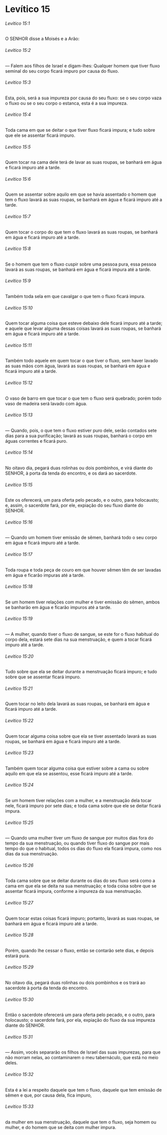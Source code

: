 # Levítico 15

###### Levítico 15:1

O SENHOR disse a Moisés e a Arão:

###### Levítico 15:2

— Falem aos filhos de Israel e digam-lhes: Qualquer homem que tiver fluxo seminal do seu corpo ficará impuro por causa do fluxo.

###### Levítico 15:3

Esta, pois, será a sua impureza por causa do seu fluxo: se o seu corpo vaza o fluxo ou se o seu corpo o estanca, esta é a sua impureza.

###### Levítico 15:4

Toda cama em que se deitar o que tiver fluxo ficará impura; e tudo sobre que ele se assentar ficará impuro.

###### Levítico 15:5

Quem tocar na cama dele terá de lavar as suas roupas, se banhará em água e ficará impuro até a tarde.

###### Levítico 15:6

Quem se assentar sobre aquilo em que se havia assentado o homem que tem o fluxo lavará as suas roupas, se banhará em água e ficará impuro até a tarde.

###### Levítico 15:7

Quem tocar o corpo do que tem o fluxo lavará as suas roupas, se banhará em água e ficará impuro até a tarde.

###### Levítico 15:8

Se o homem que tem o fluxo cuspir sobre uma pessoa pura, essa pessoa lavará as suas roupas, se banhará em água e ficará impura até a tarde.

###### Levítico 15:9

Também toda sela em que cavalgar o que tem o fluxo ficará impura.

###### Levítico 15:10

Quem tocar alguma coisa que esteve debaixo dele ficará impuro até a tarde; e aquele que levar alguma dessas coisas lavará as suas roupas, se banhará em água e ficará impuro até a tarde.

###### Levítico 15:11

Também todo aquele em quem tocar o que tiver o fluxo, sem haver lavado as suas mãos com água, lavará as suas roupas, se banhará em água e ficará impuro até a tarde.

###### Levítico 15:12

O vaso de barro em que tocar o que tem o fluxo será quebrado; porém todo vaso de madeira será lavado com água.

###### Levítico 15:13

— Quando, pois, o que tem o fluxo estiver puro dele, serão contados sete dias para a sua purificação; lavará as suas roupas, banhará o corpo em águas correntes e ficará puro.

###### Levítico 15:14

No oitavo dia, pegará duas rolinhas ou dois pombinhos, e virá diante do SENHOR, à porta da tenda do encontro, e os dará ao sacerdote.

###### Levítico 15:15

Este os oferecerá, um para oferta pelo pecado, e o outro, para holocausto; e, assim, o sacerdote fará, por ele, expiação do seu fluxo diante do SENHOR.

###### Levítico 15:16

— Quando um homem tiver emissão de sêmen, banhará todo o seu corpo em água e ficará impuro até a tarde.

###### Levítico 15:17

Toda roupa e toda peça de couro em que houver sêmen têm de ser lavadas em água e ficarão impuras até a tarde.

###### Levítico 15:18

Se um homem tiver relações com mulher e tiver emissão do sêmen, ambos se banharão em água e ficarão impuros até a tarde.

###### Levítico 15:19

— A mulher, quando tiver o fluxo de sangue, se este for o fluxo habitual do corpo dela, estará sete dias na sua menstruação, e quem a tocar ficará impuro até a tarde.

###### Levítico 15:20

Tudo sobre que ela se deitar durante a menstruação ficará impuro; e tudo sobre que se assentar ficará impuro.

###### Levítico 15:21

Quem tocar no leito dela lavará as suas roupas, se banhará em água e ficará impuro até a tarde.

###### Levítico 15:22

Quem tocar alguma coisa sobre que ela se tiver assentado lavará as suas roupas, se banhará em água e ficará impuro até a tarde.

###### Levítico 15:23

Também quem tocar alguma coisa que estiver sobre a cama ou sobre aquilo em que ela se assentou, esse ficará impuro até a tarde.

###### Levítico 15:24

Se um homem tiver relações com a mulher, e a menstruação dela tocar nele, ficará impuro por sete dias; e toda cama sobre que ele se deitar ficará impura.

###### Levítico 15:25

— Quando uma mulher tiver um fluxo de sangue por muitos dias fora do tempo da sua menstruação, ou quando tiver fluxo do sangue por mais tempo do que o habitual, todos os dias do fluxo ela ficará impura, como nos dias da sua menstruação.

###### Levítico 15:26

Toda cama sobre que se deitar durante os dias do seu fluxo será como a cama em que ela se deita na sua menstruação; e toda coisa sobre que se assentar ficará impura, conforme a impureza da sua menstruação.

###### Levítico 15:27

Quem tocar estas coisas ficará impuro; portanto, lavará as suas roupas, se banhará em água e ficará impuro até a tarde.

###### Levítico 15:28

Porém, quando lhe cessar o fluxo, então se contarão sete dias, e depois estará pura.

###### Levítico 15:29

No oitavo dia, pegará duas rolinhas ou dois pombinhos e os trará ao sacerdote à porta da tenda do encontro.

###### Levítico 15:30

Então o sacerdote oferecerá um para oferta pelo pecado, e o outro, para holocausto; o sacerdote fará, por ela, expiação do fluxo da sua impureza diante do SENHOR.

###### Levítico 15:31

— Assim, vocês separarão os filhos de Israel das suas impurezas, para que não morram nelas, ao contaminarem o meu tabernáculo, que está no meio deles.

###### Levítico 15:32

Esta é a lei a respeito daquele que tem o fluxo, daquele que tem emissão de sêmen e que, por causa dela, fica impuro,

###### Levítico 15:33

da mulher em sua menstruação, daquele que tem o fluxo, seja homem ou mulher, e do homem que se deita com mulher impura.

